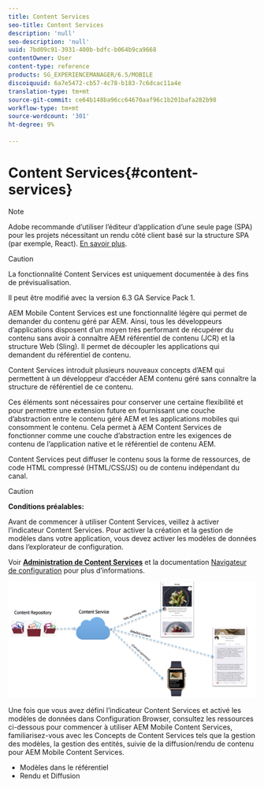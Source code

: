 ```yaml
---
title: Content Services
seo-title: Content Services
description: 'null'
seo-description: 'null'
uuid: 7bd09c91-3931-400b-bdfc-b064b9ca9668
contentOwner: User
content-type: reference
products: SG_EXPERIENCEMANAGER/6.5/MOBILE
discoiquuid: 6a7e5472-cb57-4c78-b183-7c6dcac11a4e
translation-type: tm+mt
source-git-commit: ce64b148ba96cc64670aaf96c1b201bafa282b98
workflow-type: tm+mt
source-wordcount: '301'
ht-degree: 9%

---
```



# Content Services{#content-services}

>[!NOTE]
>
>Adobe recommande d’utiliser l’éditeur d’application d’une seule page (SPA) pour les projets nécessitant un rendu côté client basé sur la structure SPA (par exemple, React). [En savoir plus](/help/sites-developing/spa-overview.md).

>[!CAUTION]
>
>La fonctionnalité Content Services est uniquement documentée à des fins de prévisualisation.
>
>Il peut être modifié avec la version 6.3 GA Service Pack 1.

AEM Mobile Content Services est une fonctionnalité légère qui permet de demander du contenu géré par AEM. Ainsi, tous les développeurs d’applications disposent d’un moyen très performant de récupérer du contenu sans avoir à connaître AEM référentiel de contenu (JCR) et la structure Web (Sling). Il permet de découpler les applications qui demandent du référentiel de contenu.

Content Services introduit plusieurs nouveaux concepts d’AEM qui permettent à un développeur d’accéder AEM contenu géré sans connaître la structure de référentiel de ce contenu.

Ces éléments sont nécessaires pour conserver une certaine flexibilité et pour permettre une extension future en fournissant une couche d’abstraction entre le contenu géré AEM et les applications mobiles qui consomment le contenu. Cela permet à AEM Content Services de fonctionner comme une couche d’abstraction entre les exigences de contenu de l’application native et le référentiel de contenu AEM.

Content Services peut diffuser le contenu sous la forme de ressources, de code HTML compressé (HTML/CSS/JS) ou de contenu indépendant du canal.

>[!CAUTION]
>
>**Conditions préalables:**
>
>Avant de commencer à utiliser Content Services, veillez à activer l’indicateur Content Services. Pour activer la création et la gestion de modèles dans votre application, vous devez activer les modèles de données dans l’explorateur de configuration.
>
>Voir **[Administration de Content Services](/help/mobile/developing-content-services.md)** et la documentation [Navigateur de configuration](/help/sites-administering/configurations.md) pour plus d’informations.

![chlimage_1-143](assets/chlimage_1-143.png)

Une fois que vous avez défini l’indicateur Content Services et activé les modèles de données dans Configuration Browser, consultez les ressources ci-dessous pour commencer à utiliser AEM Mobile Content Services, familiarisez-vous avec les Concepts de Content Services tels que la gestion des modèles, la gestion des entités, suivie de la diffusion/rendu de contenu pour AEM Mobile Content Services.

* Modèles dans le référentiel
* Rendu et Diffusion
